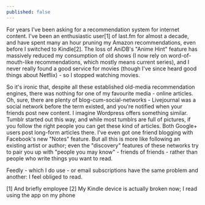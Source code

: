 ```yaml
---
published: false
---
```


For years I've been asking for a recommendation system for internet content. I've been an enthusiastic user[1] of last.fm for almost a decade, and have spent many an hour pruning my Amazon recommendations, even before I switched to Kindle[2]. The loss of AniDB's "Anime Hint" feature has massively reduced my consumption of old shows (I now rely on word-of-mouth-like recommendations, which mostly means current series), and I never really found a good service for movies (though I've since heard good things about Netflix) - so I stopped watching movies.

So it's ironic that, despite all these established old-media recommendation engines, there was nothing for one of my favourite media - online articles. Oh, sure, there are plenty of blog-cum-social-networks - Livejournal was a social network before the term existed, and you're notified when your friends post new content. I imagine Wordpress offers something similar. Tumblr started out this way, and while most tumblrs are full of pictures, if you follow the right people you can get these kind of articles. Both Google+ users post long-form articles there. I've even got one friend blogging with Facebook's new "Notes" feature. But all this is more like following an existing artist or author; even the "discovery" features of these networks try to pair you up with "people you may know" - friends of friends - rather than people who write things you want to read.

Feedly - which I do use - or email subscriptions have the same problem and another: I feel obliged to read.

[1] And briefly employee
[2] My Kindle device is actually broken now; I read using the app on my phone